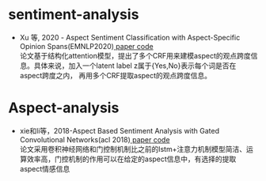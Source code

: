# sentiment-analysis

- Xu 等, 2020 - Aspect Sentiment Classification with Aspect-Specific Opinion Spans(EMNLP2020)<a href="https://www.aclweb.org/anthology/2020.emnlp-main.288/"> paper</a><a href="https://github.com/xuuuluuu/Aspect-Sentiment-Classification"> code</a><br/>
论文基于结构化attention模型，提出了多个CRF用来建模aspect的观点跨度信息。具体来说，加入一个latent label z属于{Yes,No}表示每个词是否在 aspect跨度之内，
再用多个CRF提取aspect的观点跨度信息。

# Aspect-analysis
- xie和li等，2018-Aspect Based Sentiment Analysis with Gated Convolutional Networks(acl 2018)<a href="https://www.aclweb.org/anthology/P18-1234/"> paper</a><a                 href=" https://github.com/wxue004cs/GCAE"> code</a><br/>
论文采用卷积神经网络和门控制机制比之前的lstm+注意力机制模型简洁、运算效率高，门控机制的作用可以在给定的aspect信息中，有选择的提取aspect情感信息
